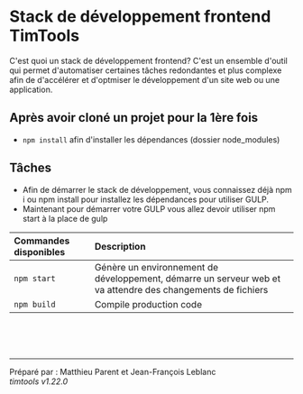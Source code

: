 # Stack de développement frontend TimTools

C'est quoi un stack de développement frontend? C'est un ensemble d'outil qui permet d'automatiser certaines tâches redondantes et plus complexe afin de d'accélérer et d'optmiser le développement d'un site web ou une application.

## Après avoir cloné un projet pour la 1ère fois

- `npm install` afin d'installer les dépendances (dossier node_modules)

## Tâches

- Afin de démarrer le stack de développement, vous connaissez déjà npm i ou npm install pour installez les dépendances pour utiliser GULP.
- Maintenant pour démarrer votre GULP vous allez devoir utiliser npm start à la place de gulp

| Commandes disponibles | Description                                                                                                 |
| :-------------------- | :---------------------------------------------------------------------------------------------------------- |
| `npm start`           | Génère un environnement de développement, démarre un serveur web et va attendre des changements de fichiers |
| `npm build`           | Compile production code                                                                                     |

<br><br><br><hr>
Préparé par : Matthieu Parent et Jean-François Leblanc  
_timtools v1.22.0_
